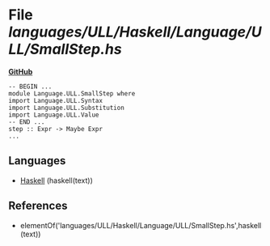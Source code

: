 # File _languages/ULL/Haskell/Language/ULL/SmallStep.hs_
**[GitHub](https://github.com/softlang/yas/blob/master/languages/ULL/Haskell/Language/ULL/SmallStep.hs)**
```
-- BEGIN ...
module Language.ULL.SmallStep where
import Language.ULL.Syntax
import Language.ULL.Substitution
import Language.ULL.Value
-- END ...
step :: Expr -> Maybe Expr
...
```

## Languages
* [Haskell](../languages/Haskell.md) (haskell(text))

## References
* elementOf('languages/ULL/Haskell/Language/ULL/SmallStep.hs',haskell(text))
